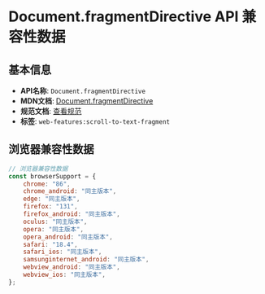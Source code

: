 # Document.fragmentDirective API 兼容性数据

## 基本信息

- **API名称**: `Document.fragmentDirective`
- **MDN文档**: [Document.fragmentDirective](https://developer.mozilla.org/docs/Web/API/Document/fragmentDirective)
- **规范文档**: [查看规范](https://wicg.github.io/scroll-to-text-fragment/#dom-document-fragmentdirective)
- **标签**: `web-features:scroll-to-text-fragment`

## 浏览器兼容性数据

```javascript
// 浏览器兼容性数据
const browserSupport = {
    chrome: "86",
    chrome_android: "同主版本",
    edge: "同主版本",
    firefox: "131",
    firefox_android: "同主版本",
    oculus: "同主版本",
    opera: "同主版本",
    opera_android: "同主版本",
    safari: "18.4",
    safari_ios: "同主版本",
    samsunginternet_android: "同主版本",
    webview_android: "同主版本",
    webview_ios: "同主版本",
};

```

